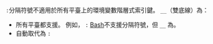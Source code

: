 `:`分隔符號不適用於所有平臺上的環境變數階層式索引鍵。 `__`（雙底線）為：

* 所有平臺都支援。 例如， `:` [Bash](https://linuxhint.com/bash-environment-variables/)不支援分隔符號，但 `__` 為。
* 自動取代為 `:`